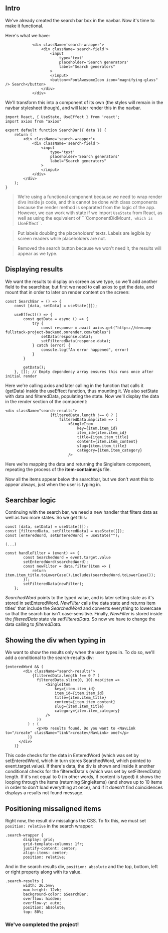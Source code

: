 ## Intro

We've already created the search bar box in the navbar. Now it's time to make it functional.

Here's what we have:

```
            <div className='search-wrapper'>
                <div className='search-field'>
                    <input
                        type='text'
                        placeholder='Search generators'
                        label="Search generators"
                    >
                    </input>
                    <button><FontAwesomeIcon icon="magnifying-glass" /> Search</button>
                </div>
            </div>
```

We'll transform this into a component of its own (the styles will remain in the navbar stylesheet though), and will later render this in the navbar.

```
import React, { UseState, UseEffect } from 'react';
import axios from "axios"

export default function SearchBar({ data }) {
    return (
        <div className='search-wrapper'>
            <div className='search-field'>
                <input
                    type='text'
                    placeholder='Search generators'
                    label="Search generators"
                >
                </input>
            </div>
        </div>
    );
}
```

> We're using a functional component because we need to wrap render divs inside js code, and this cannot be done with class components because the render method is separated from the logic of the app. However, we can work with state if we import ``UseState`` from React, as well as using the equivalent of ```ComponentDidMount``, which is ``UseEffect``.

> Put labels doubling the placeholders' texts. Labels are legible by screen readers while placeholders are not.

> Removed the search button because we won't need it, the results will appear as we type.

## Displaying results

We want the results to display on screen as we type, so we'll add another field to the searchbar, but first we need to call axios to get the data, and mount that in order to later on render content on the screen:

```
const SearchBar = () => {
    const [data, setData] = useState([]);

    useEffect(() => {
        const getData = async () => {
            try {
                const response = await axios.get("https://devcamp-fullstack-project-backend.onrender.com/tables")
                setData(response.data);
                setFilteredData(response.data);
            } catch (error) {
                console.log("An error happened", error)
            }
        }

        getData();
    }, []); // Empty dependency array ensures this runs once after initial render
```

Here we're calling axios and later calling in the function that calls it (getData) inside the useEffect function, thus mounting it. We also setState with data and filteredData, populating the state. Now we'll display the data in the render section of the component:

```
<div className="search-results">
                    {filteredData.length !== 0 ? (
                        filteredData.map(item => (
                            <SingleItem
                                key={item.item_id}
                                item_id={item.item_id}
                                title={item.item_title}
                                content={item.item_content}
                                slug={item.item_title}
                                category={item.item_category}
                            />
```

Here we're mapping the data and returning the SingleItem component, repeating the process of the **item-container.js** file.

Now all the items appear below the searchbar, but we don't want this to appear always, just when the user is typing in.

## Searchbar logic

Continuing with the search bar, we need a new handler that filters data as well as two more states. So we get this:

```
const [data, setData] = useState([]);
const [filteredData, setFilteredData] = useState([]);
const [enteredWord, setEnteredWord] = useState("");

(...)

const handleFilter = (event) => {
        const SearchedWord = event.target.value
        setEnteredWord(searchedWord);
        const newFilter = data.filter(item => {
            return item.item_title.toLowerCase().includes(searchedWord.toLowerCase());
        });
        setFilteredData(newFilter);
    };
```

*SearchedWord* points to the typed value, and is later setting state as it's stored in setEnteredWord. *NewFilter* calls the data state and returns item titles' that include the *SearchedWord* and converts everything to lowercase so that the search bar isn't case-sensitive. Finally, *NewFilter* is stored inside the *filteredData* state via *setFilteredData*. So now we have to change the data calling to *filteredData*.

## Showing the div when typing in

We want to show the results only when the user types in. To do so, we'll add a conditional to the search-results div:

```
{enteredWord && (
        <div className="search-results">
            {filteredData.length !== 0 ? (
              filteredData.slice(0, 10).map(item =>
                  <SingleItem
                      key={item.item_id}
                      item_id={item.item_id}
                      title={item.item_title}
                      content={item.item_content}
                      slug={item.item_title}
                      category={item.item_category}
                  />
              ))
          ) : (
              <p>No results found. Do you want to <NavLink to="/create" className="link">create</NavLink> one?</p>
          )}
      </div>
    )}
```

This code checks for the data in EnteredWord (which was set by setEnteredWord, which in turn stores SearchedWord, which pointed to event.target.value). If there's data, the div is shown and inside it another conditional checks for the filteredData's (which was set by setFilteredData) length. If it's not equal to 0 (in other words, if content is typed) it shows the looping through the items (returning SingleItems) (and shows up to 10 items in order to don't load everything at once), and if it doesn't find coincidences displays a results not found message.

## Positioning missaligned items

Right now, the result div missaligns the CSS. To fix this, we must set ``position: relative`` in the search wrapper:

```
.search-wrapper {
        display: grid;
        grid-template-columns: 1fr;
        justify-content: center;
        align-items: center;
        position: relative;
```

And in the search results div, ``position: absolute`` and the top, bottom, left or right property along with its value.

```
.search-results {
        width: 26.5vw;
        max-height: 12vh;
        background-color: $SearchBar;
        overflow: hidden;
        overflow-y: auto;
        position: absolute;
        top: 80%;
```

### We've completed the project! 



